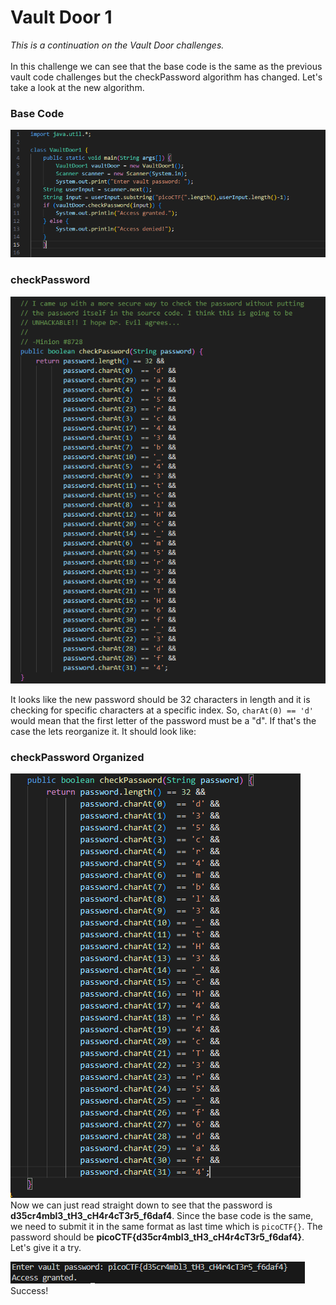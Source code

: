 # Vault Door 1
*This is a continuation on the Vault Door challenges.*<br><br>
In this challenge we can see that the base code is the same as the previous vault code challenges but the checkPassword algorithm has changed. Let's take a look at the new algorithm.

### Base Code
![Vault Door 1 Base Code](./images/vd1_base.png)
### checkPassword
![Vault Door 1 checkPassword](./images/vd1_checkPassword.png)

It looks like the new password should be 32 characters in length and it is checking for specific characters at a specific index. So, `charAt(0) == 'd'` would mean that the first letter of the password must be a "d". If that's the case the lets reorganize it. It should look like:
### checkPassword Organized
![Vault Door 1 checkPassword Organized](./images/vd_checkPassword_organized.png)
<br>
Now we can just read straight down to see that the password is 
**d35cr4mbl3_tH3_cH4r4cT3r5_f6daf4**. Since the base code is the same, we need to submit it in the same format as last time which is `picoCTF{}`. The password should be **picoCTF{d35cr4mbl3_tH3_cH4r4cT3r5_f6daf4}**. Let's give it a try. 

![Vault Door 1 Access Granted](./images/vd1_access_granted.png)
<br>
Success!